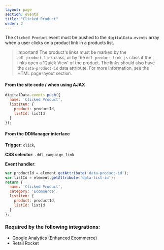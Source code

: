 ```yaml
---
layout: page
section: events
title: "Clicked Product"
order: 2
---
```

The `Clicked Product` event must be pushed to the `digitalData.events` array when a user clicks on a product link in a products list.

> Important! The product's links must be marked by the `ddl_product_link` class, or by the `ddl_product_link_js` class if the links open a 'Quick View' of the product. The links should also have the `data-product-id` data attribute. For more information, see the HTML page layout section.

#### From the site code / when using AJAX
```javascript
digitalData.events.push({
  name: 'Clicked Product',
  listItem: {
    product: productId,
    listId: listId
  }
});
```

#### From the DDManager interface
**Trigger**: `click`,

**CSS selector**: `.ddl_campaign_link`

**Event handler**:

```javascript
var productId = element.getAttribute('data-product-id');
var listId = element.getAttribute('data-list-id');
return {
  name: 'Clicked Product',
  category: 'Ecommerce',
  listItem: {
    product: productId,
    listId: listId
  }
};
```

### Required by the following integrations:
* Google Analytics (Enhanced Ecommerce)
* Retail Rocket